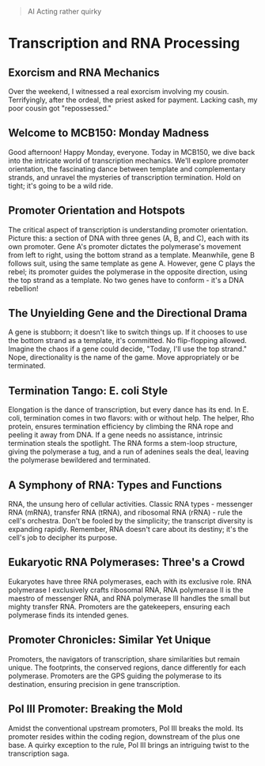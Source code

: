 > AI Acting rather quirky

# Transcription and RNA Processing

## Exorcism and RNA Mechanics

Over the weekend, I witnessed a real exorcism involving my cousin. Terrifyingly, after the ordeal, the priest asked for payment. Lacking cash, my poor cousin got "repossessed."

## Welcome to MCB150: Monday Madness

Good afternoon! Happy Monday, everyone. Today in MCB150, we dive back into the intricate world of transcription mechanics. We'll explore promoter orientation, the fascinating dance between template and complementary strands, and unravel the mysteries of transcription termination. Hold on tight; it's going to be a wild ride.

## Promoter Orientation and Hotspots

The critical aspect of transcription is understanding promoter orientation. Picture this: a section of DNA with three genes (A, B, and C), each with its own promoter. Gene A's promoter dictates the polymerase's movement from left to right, using the bottom strand as a template. Meanwhile, gene B follows suit, using the same template as gene A. However, gene C plays the rebel; its promoter guides the polymerase in the opposite direction, using the top strand as a template. No two genes have to conform - it's a DNA rebellion!

## The Unyielding Gene and the Directional Drama

A gene is stubborn; it doesn't like to switch things up. If it chooses to use the bottom strand as a template, it's committed. No flip-flopping allowed. Imagine the chaos if a gene could decide, "Today, I'll use the top strand." Nope, directionality is the name of the game. Move appropriately or be terminated.

## Termination Tango: E. coli Style

Elongation is the dance of transcription, but every dance has its end. In E. coli, termination comes in two flavors: with or without help. The helper, Rho protein, ensures termination efficiency by climbing the RNA rope and peeling it away from DNA. If a gene needs no assistance, intrinsic termination steals the spotlight. The RNA forms a stem-loop structure, giving the polymerase a tug, and a run of adenines seals the deal, leaving the polymerase bewildered and terminated.

## A Symphony of RNA: Types and Functions

RNA, the unsung hero of cellular activities. Classic RNA types - messenger RNA (mRNA), transfer RNA (tRNA), and ribosomal RNA (rRNA) - rule the cell's orchestra. Don't be fooled by the simplicity; the transcript diversity is expanding rapidly. Remember, RNA doesn't care about its destiny; it's the cell's job to decipher its purpose.

## Eukaryotic RNA Polymerases: Three's a Crowd

Eukaryotes have three RNA polymerases, each with its exclusive role. RNA polymerase I exclusively crafts ribosomal RNA, RNA polymerase II is the maestro of messenger RNA, and RNA polymerase III handles the small but mighty transfer RNA. Promoters are the gatekeepers, ensuring each polymerase finds its intended genes.

## Promoter Chronicles: Similar Yet Unique

Promoters, the navigators of transcription, share similarities but remain unique. The footprints, the conserved regions, dance differently for each polymerase. Promoters are the GPS guiding the polymerase to its destination, ensuring precision in gene transcription.

## Pol III Promoter: Breaking the Mold

Amidst the conventional upstream promoters, Pol III breaks the mold. Its promoter resides within the coding region, downstream of the plus one base. A quirky exception to the rule, Pol III brings an intriguing twist to the transcription saga.


